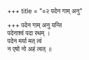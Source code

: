 +++
title = "०२ पदेन गाम् अनु"

+++
पदेन गाम् अनु यन्ति  
पदेनाश्वं पदा रथम् ।  
पदेन मर्या मत् त्वं  
न एषो नो अहं त्वत् ॥